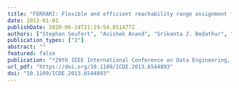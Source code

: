 ```yaml
---
title: "FERRARI: Flexible and efficient reachability range assignment for graph indexing"
date: 2013-01-01
publishDate: 2020-06-14T21:19:54.851477Z
authors: ["Stephan Seufert", "Avishek Anand", "Srikanta J. Bedathur", "Gerhard Weikum"]
publication_types: ["1"]
abstract: ""
featured: false
publication: "*29th IEEE International Conference on Data Engineering, ICDE 2013, Brisbane, Australia, April 8-12, 2013*"
url_pdf: "https://doi.org/10.1109/ICDE.2013.6544893"
doi: "10.1109/ICDE.2013.6544893"
---
```


